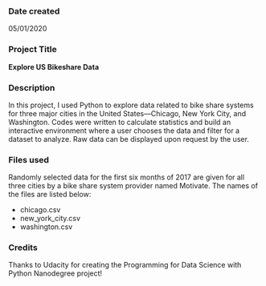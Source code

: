 ### Date created
05/01/2020

### Project Title
**Explore US Bikeshare Data**

### Description
In this project, I used Python to explore data related to bike share systems for three major cities in the United States—Chicago, New York City, and Washington. Codes were written to calculate statistics and build an interactive environment where a user chooses the data and filter for a dataset to analyze. Raw data can be displayed upon request by the user. 

### Files used
Randomly selected data for the first six months of 2017 are given for all three cities by a bike share system provider named Motivate. The names of the files are listed below:

* chicago.csv
* new_york_city.csv
* washington.csv

### Credits
Thanks to Udacity for creating the Programming for Data Science with Python Nanodegree project!
